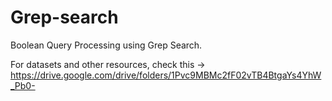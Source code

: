 # Grep-search
Boolean Query Processing using Grep Search.

For datasets and other resources, check this -> https://drive.google.com/drive/folders/1Pvc9MBMc2fF02vTB4BtgaYs4YhW_Pb0-
